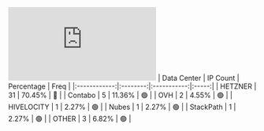 ![Diagramm](https://github.com/obajay/StateSync-snapshots/blob/main/Projects/Uptick/1/README.md)
| Data Center | IP Count | Percentage | Freq |
|:------------:|:--------:|:-----------:|:-----:|
| HETZNER | 31 | 70.45% | 🔴 |
| Contabo | 5 | 11.36% | 🟢 |
| OVH | 2 | 4.55% | 🟢 |
| HIVELOCITY | 1 | 2.27% | 🟢 |
| Nubes | 1 | 2.27% | 🟢 |
| StackPath | 1 | 2.27% | 🟢 |
| OTHER | 3 | 6.82% | 🟢 |